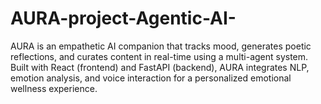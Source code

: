 # AURA-project-Agentic-AI-
AURA is an empathetic AI companion that tracks mood, generates poetic reflections, and curates content in real-time using a multi-agent system. Built with React (frontend) and FastAPI (backend), AURA integrates NLP, emotion analysis, and voice interaction for a personalized emotional wellness experience.
